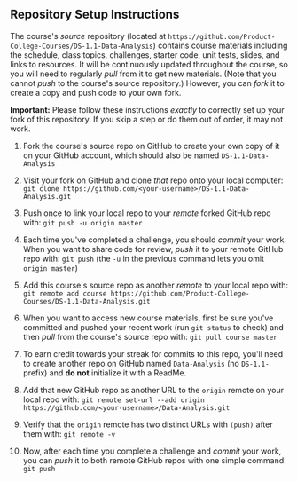 ## Repository Setup Instructions

The course's *source* repository (located at `https://github.com/Product-College-Courses/DS-1.1-Data-Analysis`) contains course materials including the schedule, class topics, challenges, starter code, unit tests, slides, and links to resources.
It will be continuously updated throughout the course, so you will need to regularly *pull* from it to get new materials.
(Note that you cannot *push* to the course's source repository.)
However, you can *fork* it to create a copy and push code to your own fork.

**Important:**
Please follow these instructions *exactly* to correctly set up your fork of this repository. If you skip a step or do them out of order, it may not work.

1. Fork the course's source repo on GitHub to create your own copy of it on your GitHub account, which should also be named `DS-1.1-Data-Analysis`

1. Visit your fork on GitHub and clone *that* repo onto your local computer:
`git clone https://github.com/<your-username>/DS-1.1-Data-Analysis.git`

1. Push once to link your local repo to your *remote* forked GitHub repo with:
`git push -u origin master`

1. Each time you've completed a challenge, you should *commit* your work. When you want to share code for review, *push* it to your remote GitHub repo with:
`git push` (the `-u` in the previous command lets you omit `origin master`)

1. Add this course's source repo as another *remote* to your local repo with:
`git remote add course https://github.com/Product-College-Courses/DS-1.1-Data-Analysis.git`

1. When you want to access new course materials, first be sure you've committed and pushed your recent work (run `git status` to check) and then *pull* from the course's source repo with:
`git pull course master`

1. To earn credit towards your streak for commits to this repo, you'll need to create another repo on GitHub named `Data-Analysis` (no `DS-1.1-` prefix) and **do not** initialize it with a ReadMe.

1. Add that new GitHub repo as another URL to the `origin` remote on your local repo with:
`git remote set-url --add origin https://github.com/<your-username>/Data-Analysis.git`

1. Verify that the `origin` remote has two distinct URLs with `(push)` after them with:
`git remote -v`

1. Now, after each time you complete a challenge and *commit* your work, you can *push* it to both remote GitHub repos with one simple command:
`git push`
